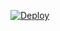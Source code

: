 [![Deploy](https://www.herokucdn.com/deploy/button.svg)](https://heroku.com/deploy?template=https://github.com/Ryutenz/Lucyfxr-MD/)
